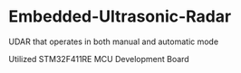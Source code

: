 # Embedded-Ultrasonic-Radar
UDAR that operates in both manual and automatic mode

Utilized STM32F411RE MCU Development Board
